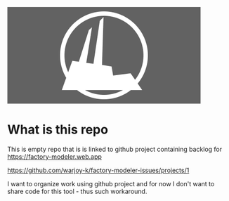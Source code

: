 ![alt Logo](https://github.com/warjoy-k/factory-modeler-issues/blob/main/FactoryModeler.png?raw=true)
  
# What is this repo
This is empty repo that is is linked to github project containing backlog for https://factory-modeler.web.app

https://github.com/warjoy-k/factory-modeler-issues/projects/1

I want to organize work using github project and for now I don't want to share code for this tool - thus such workaround.
